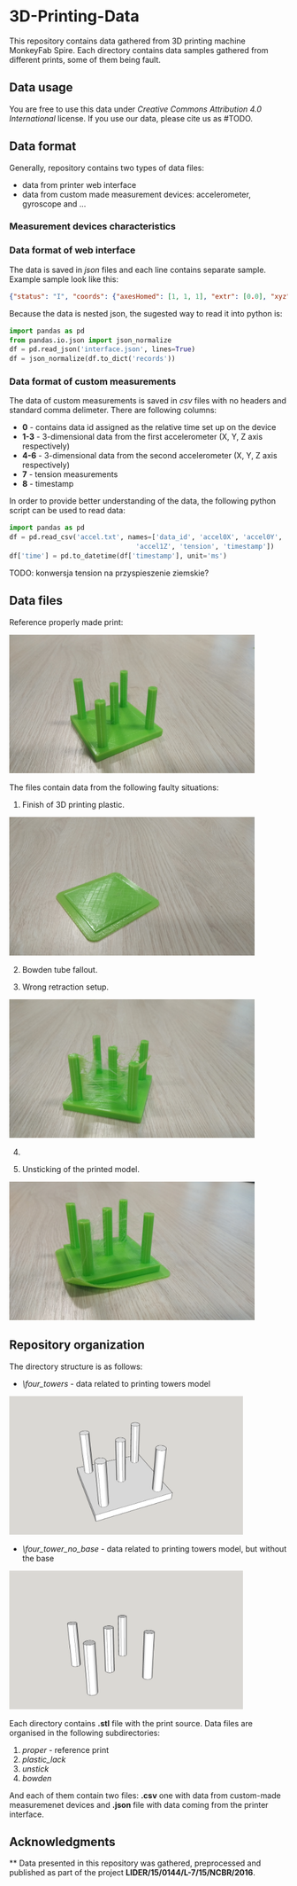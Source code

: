 # 3D-Printing-Data

This repository contains data gathered from 3D printing machine MonkeyFab Spire. Each directory contains data samples gathered from different prints, some of them being fault. 

## Data usage 

You are free to use this data under *Creative Commons Attribution 4.0 International* license. If you use our data, please cite us as #TODO. 

## Data format

Generally, repository contains two types of data files:

* data from printer web interface 
* data from custom made measurement devices: accelerometer, gyroscope and ...

### Measurement devices characteristics

### Data format of web interface

The data is saved in _json_ files and each line contains separate sample. Example sample look like this:

```json
{"status": "I", "coords": {"axesHomed": [1, 1, 1], "extr": [0.0], "xyz": [0.0, 0.0, 173.0]}, "currentTool": -1, "params": {"atxPower": 0, "fanPercent": [0.0, 0.0, 0.0, 0.0, 0.0, 0.0, 0.0, 0.0, 0.0], "speedFactor": 100.0, "extrFactors": [100.0], "babystep": 0.0}, "seq": 2, "sensors": {"probeValue": 0, "fanRPM": 0}, "temps": {"bed": {"current": 24.9, "active": 0.0, "state": 0, "heater": 0}, "current": [24.9, 25.1, 2000.0, 2000.0, 2000.0, 2000.0, 2000.0, 2000.0], "state": [0, 0, 0, 0, 0, 0, 0, 0], "heads": {"current": [25.1], "active": [210.0], "standby": [0.0], "state": [0]}, "tools": {"active": [[210.0]], "standby": [[0.0]]}, "extra": [{"name": "MCU", "temp": 39.0}]}, "time": 408.9, "timestamp": 1571996868631}
```

Because the data is nested json, the sugested way to read it into python is:

```python
import pandas as pd
from pandas.io.json import json_normalize
df = pd.read_json('interface.json', lines=True)
df = json_normalize(df.to_dict('records'))
```

### Data format of custom measurements

The data of custom measurements is saved in _csv_ files with no headers and standard comma delimeter. There are following columns:

* **0** - contains data id assigned as the relative time set up on the device
* **1-3** - 3-dimensional data from the first accelerometer (X, Y, Z axis respectively)
* **4-6** - 3-dimensional data from the second accelerometer (X, Y, Z axis respectively)
* **7** - tension measurements
* **8** - timestamp

In order to provide better understanding of the data, the following python script can be used to read data:
```python
import pandas as pd
df = pd.read_csv('accel.txt', names=['data_id', 'accel0X', 'accel0Y', 'accel0Z', 'accel1X', 'accel1Y',
                                'accel1Z', 'tension', 'timestamp'])
df['time'] = pd.to_datetime(df['timestamp'], unit='ms')
```

TODO: konwersja tension na przyspieszenie ziemskie?

## Data files

Reference properly made print:

<img src="docs/proper.jpg" alt="proper print image" height="250"/>

The files contain data from the following faulty situations:

1. Finish of 3D printing plastic.

<img src="docs/plastic_lack.jpg" alt="plastic lack image" height="250"/>

2. Bowden tube fallout.

3. Wrong retraction setup.

<img src="docs/wrong_retraction.jpg" alt="wrong retraction image" height="250"/>

4. 

5. Unsticking of the printed model.

<img src="docs/unstick.jpg" alt="unstick image" height="250"/>

## Repository organization

The directory structure is as follows:

 * _\four_towers_ - data related to printing towers model
 
<img src="docs/towers_v01.png" alt="four_towers" height="250"/> 
 
 * _\four_tower_no_base_ - data related to printing towers model, but without the base
 
<img src="docs/towers_only_v01.png" alt="four_towers_no_base" height="250"/>
 
Each directory contains **.stl** file with the print source.
Data files are organised in the following subdirectories:

1. _proper_ - reference print
2. _plastic_lack_ 
3. _unstick_
4. _bowden_

And each of them contain two files: **.csv** one with data from custom-made measuremenet devices and **.json** file with data coming from the printer interface.

## Acknowledgments
**
Data presented in this repository was gathered, preprocessed and published as part of the project **LIDER/15/0144/L-7/15/NCBR/2016**. 
